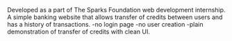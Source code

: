 Developed as a part of The Sparks Foundation web development internship.
A simple banking website that allows transfer of credits between users and has a history of transactions.
-no login page
-no user creation
-plain demonstration of transfer of credits with clean UI.
